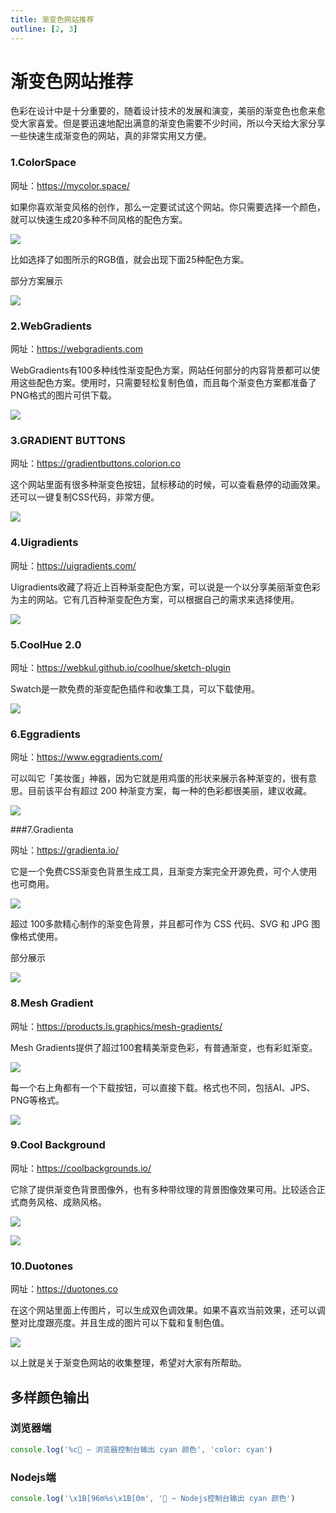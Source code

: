 ```yaml
---
title: 渐变色网站推荐
outline: [2, 3]
---
```


# 渐变色网站推荐

色彩在设计中是十分重要的，随着设计技术的发展和演变，美丽的渐变色也愈来愈受大家喜爱。但是要迅速地配出满意的渐变色需要不少时间，所以今天给大家分享一些快速生成渐变色的网站，真的非常实用又方便。

### 1.ColorSpace

网址：https://mycolor.space/

如果你喜欢渐变风格的创作，那么一定要试试这个网站。你只需要选择一个颜色，就可以快速生成20多种不同风格的配色方案。

![](https://pic3.zhimg.com/80/v2-c169c7df6d59897ac7e4b8b926632cde_1440w.webp)

比如选择了如图所示的RGB值，就会出现下面25种配色方案。

部分方案展示

![](https://pic4.zhimg.com/80/v2-7ab9ad326c9ebf285445019a230bf153_1440w.webp)

### 2.WebGradients

网址：https://webgradients.com

WebGradients有100多种线性渐变配色方案，网站任何部分的内容背景都可以使用这些配色方案。使用时，只需要轻松复制色值，而且每个渐变色方案都准备了PNG格式的图片可供下载。

![](https://pic4.zhimg.com/80/v2-efcc762afef75e2336b7cbfe2156893b_1440w.webp)

### 3.GRADIENT BUTTONS

网址：https://gradientbuttons.colorion.co

这个网站里面有很多种渐变色按钮，鼠标移动的时候，可以查看悬停的动画效果。还可以一键复制CSS代码，非常方便。

![](https://pic4.zhimg.com/80/v2-85364caa3a84fb82cb76847182629f5b_1440w.webp)

### 4.Uigradients

网址：https://uigradients.com/

Uigradients收藏了将近上百种渐变配色方案，可以说是一个以分享美丽渐变色彩为主的网站。它有几百种渐变配色方案，可以根据自己的需求来选择使用。

![](https://pic1.zhimg.com/80/v2-da993efffbfab978b56d1caac7b905e8_1440w.webp)

### 5.CoolHue 2.0

网址：https://webkul.github.io/coolhue/sketch-plugin

Swatch是一款免费的渐变配色插件和收集工具，可以下载使用。

![](https://pic4.zhimg.com/80/v2-b199c542d251c56e5ff2b1a3e2180e1f_1440w.webp)

### 6.Eggradients

网址：https://www.eggradients.com/

可以叫它「美妆蛋」神器，因为它就是用鸡蛋的形状来展示各种渐变的，很有意思。目前该平台有超过 200 种渐变方案，每一种的色彩都很美丽，建议收藏。

![](https://pic1.zhimg.com/80/v2-522cf65b5f208306807986bb66a0c0a0_1440w.webp)

###7.Gradienta

网址：https://gradienta.io/

它是一个免费CSS渐变色背景生成工具，且渐变方案完全开源免费，可个人使用也可商用。

![](https://pic3.zhimg.com/80/v2-3207a953edc3ef3a848db20584fe58ee_1440w.webp)

超过 100多款精心制作的渐变色背景，并且都可作为 CSS 代码、SVG 和 JPG 图像格式使用。

部分展示

![](https://pic1.zhimg.com/80/v2-68c30708ff2e295b2b31ac3e05440058_1440w.webp)

### 8.Mesh Gradient

网址：https://products.ls.graphics/mesh-gradients/

Mesh Gradients提供了超过100套精美渐变色彩，有普通渐变，也有彩虹渐变。

![](https://pic2.zhimg.com/80/v2-22069d8d43ee64fc275f581ec26454bd_1440w.webp)

每一个右上角都有一个下载按钮，可以直接下载。格式也不同，包括AI、JPS、PNG等格式。

![](https://pic1.zhimg.com/80/v2-b5352b5cfba5705088edc782a5391b68_1440w.webp)

### 9.Cool Background

网址：https://coolbackgrounds.io/

它除了提供渐变色背景图像外，也有多种带纹理的背景图像效果可用。比较适合正式商务风格、成熟风格。

![](https://pic1.zhimg.com/80/v2-af060aa791a8a4c4a201cfd732e4420c_1440w.webp)

![](https://pic3.zhimg.com/80/v2-4f52347f0bb6bdab71d0e204d9d7ee42_1440w.webp)

### 10.Duotones

网址：https://duotones.co

在这个网站里面上传图片，可以生成双色调效果。如果不喜欢当前效果，还可以调整对比度跟亮度。并且生成的图片可以下载和复制色值。

![](https://pic2.zhimg.com/80/v2-a7a7772c0dc8eb3273ef71eb3debef7d_1440w.webp)

以上就是关于渐变色网站的收集整理，希望对大家有所帮助。

## 多样颜色输出

### 浏览器端

```js
console.log('%c🚀 ~ 浏览器控制台输出 cyan 颜色', 'color: cyan')
```

### Nodejs端

```js
console.log('\x1B[96m%s\x1B[0m', '🚀 ~ Nodejs控制台输出 cyan 颜色')
```